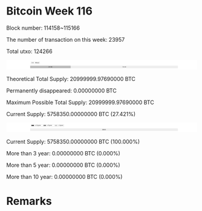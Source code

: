 # Bitcoin Week 116

Block number: 114158~115166

The number of transaction on this week: 23957

Total utxo: 124266

![](../images/mined_week116.png)

Theoretical Total Supply: 20999999.97690000 BTC

Permanently disappeared: 0.00000000 BTC

Maximum Possible Total Supply: 20999999.97690000 BTC

Current Supply: 5758350.00000000 BTC (27.421%)

![](../images/year_week116.png)


Current Supply: 5758350.00000000 BTC (100.000%)

More than 3 year: 0.00000000 BTC (0.000%)

More than 5 year: 0.00000000 BTC (0.000%)

More than 10 year: 0.00000000 BTC (0.000%)

# Remarks

